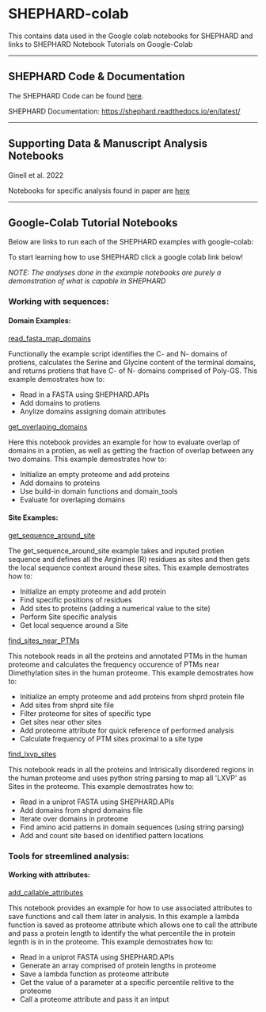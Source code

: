 # SHEPHARD-colab

This contains data used in the Google colab notebooks for SHEPHARD and links to SHEPHARD Notebook Tutorials on Google-Colab

---
## SHEPHARD Code & Documentation
The SHEPHARD Code can be found [here](https://github.com/holehouse-lab/shephard).

SHEPHARD Documentation: https://shephard.readthedocs.io/en/latest/

---
## Supporting Data & Manuscript Analysis Notebooks 

Ginell et al. 2022

Notebooks for specific analysis found in paper are [here](https://github.com/holehouse-lab/supportingdata/tree/master/2022/ginell_2022)

---
## Google-Colab Tutorial Notebooks 
Below are links to run each of the SHEPHARD examples with google-colab:

To start learning how to use SHEPHARD click a google colab link below!

*NOTE: The analyses done in the example notebooks are purely a demonstration of what is capable in SHEPHARD*

### Working with sequences:

#### Domain Examples:

[read_fasta_map_domains](https://colab.research.google.com/drive/1Q_OTNAxCHk43MeUQ4gCVs9GetUk_6fAI?usp=sharing)

Functionally the example script identifies the C- and N- domains of protiens, calculates the Serine and Glycine content
of the terminal domains, and returns protiens that have C- of N- domains comprised of Poly-GS. This example demostrates how to: 

 * Read in a FASTA using SHEPHARD.APIs 
 * Add domains to protiens
 * Anylize domains assigning domain attributes

[get_overlaping_domains](https://colab.research.google.com/drive/1gBSbQWtBzSwIm1SaR0Cj9Vk4CgU44DtW?usp=sharing)

Here this notebook provides an example for how to evaluate overlap of domains in a protien, as well as getting the 
fraction of overlap between any two domains. This example demostrates how to: 

 * Initialize an empty proteome and add proteins 
 * Add domains to proteins
 * Use build-in domain functions and domain_tools 
 * Evaluate for overlaping domains

#### Site Examples:

[get_sequence_around_site](https://colab.research.google.com/drive/1bb_j9kTZj06NOJMfYOlQCGY3OAK6vR5d?usp=sharing) 

The get_sequence_around_site example takes and inputed protien sequence and defines all the Arginines (R) residues
as sites and then gets the local sequence context around these sites. This example demostrates how to: 

 * Initialize an empty proteome and add protein 
 * Find specific positions of residues
 * Add sites to proteins (adding a numerical value to the site)
 * Perform Site specific analysis
 * Get local sequence around a Site

[find_sites_near_PTMs](https://colab.research.google.com/drive/1D2TOFDO6rYgMjAQB3Ft1u_GEIFjSE_Yt?usp=sharing)

This notebook reads in all the proteins and annotated PTMs in the human proteome and calculates the 
frequency occurence of PTMs near Dimethylation sites in the human proteome. This example demostrates how to: 

 * Initialize an empty proteome and add proteins from shprd protein file 
 * Add sites from shprd site file
 * Filter proteome for sites of specific type
 * Get sites near other sites 
 * Add proteome attribute for quick reference of performed analysis
 * Calculate frequency of PTM sites proximal to a site type 

[find_lxvp_sites](https://colab.research.google.com/drive/1iMDgYAozgNgGEn518XOp0IZGuWpcJ2Jb?usp=sharing)

This notebook reads in all the proteins and Intrisically disordered regions in the human proteome and uses 
python string parsing to map all 'LXVP' as Sites in the proteome. This example demostrates how to: 

 * Read in a uniprot FASTA using SHEPHARD.APIs 
 * Add domains from shprd domains file
 * Iterate over domains in proteome
 * Find amino acid patterns in domain sequences (using string parsing)
 * Add and count site based on identified pattern locations

### Tools for streemlined analysis:

#### Working with attributes:

[add_callable_attributes](https://colab.research.google.com/drive/1NwZJ9PWOy5B-XILBdX1Mo7L06NEq5ZtY?usp=sharing)

This notebook provides an example for how to use associated attributes to save functions and call them later in analysis. In
this example a lambda function is saved as proteome attribute which allows one to call the attribute and pass a protein length to 
identify the what percentile the in protein legnth is in in the proteome.  This example demostrates how to: 

 * Read in a uniprot FASTA using SHEPHARD.APIs 
 * Generate an array comprised of protein lengths in proteome
 * Save a lambda function as proteome attribute 
 * Get the value of a parameter at a specific percentile relitive to the proteome
 * Call a proteome attribute and pass it an intput

